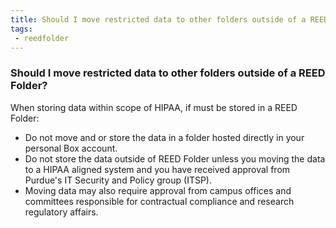 ```yaml
---
title: Should I move restricted data to other folders outside of a REED Folder?
tags:
 - reedfolder
---
```


### Should I move restricted data to other folders outside of a REED Folder?

When storing data within scope of HIPAA, if must be stored in a REED Folder:
* Do not move and or store the data in a folder hosted directly in your personal Box account.
* Do not store the data outside of REED Folder unless you moving the data to a HIPAA aligned system and you have received approval from Purdue's IT Security and Policy group (ITSP). 
* Moving data may also require approval from campus offices and committees responsible for contractual compliance and research regulatory affairs.
